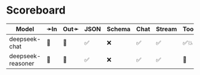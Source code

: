 # Scoreboard

| Model             | ➛In   | Out➛   | JSON | Schema | Chat | Stream | Tool | Batch | Seed | File | Cite | Think | Probs | Limits |
| ----------------- | ----- | ------ | ---- | ------ | ---- | ------ | ---- | ----- | ---- | ---- | ---- | ----- | ----- | ------ |
| deepseek-chat     | 💬    | 💬     | ✅   | ❌     | ✅   | ✅     | ✅💥 | ❌    | ❌   | ❌   | ❌   | ❌    | ✅    | ❌     |
| deepseek-reasoner | 💬    | 💬     | ✅   | ❌     | ✅   | ✅     | 💨   | ❌    | ❌   | ❌   | ❌   | ✅    | ❌    | ❌     |
